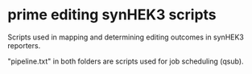 # prime editing synHEK3 scripts
Scripts used in mapping and determining editing outcomes in synHEK3 reporters.

"pipeline.txt" in both folders are scripts used for job scheduling (qsub).
